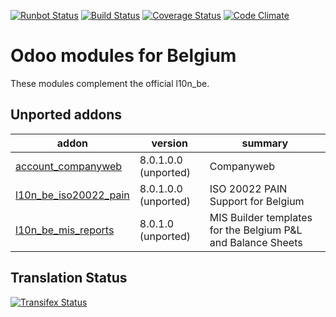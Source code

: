 [![Runbot Status](https://runbot.odoo-community.org/runbot/badge/flat/119/9.0.svg)](https://runbot.odoo-community.org/runbot/repo/github-com-oca-l10n-belgium-119)
[![Build Status](https://travis-ci.org/OCA/l10n-belgium.svg?branch=9.0)](https://travis-ci.org/OCA/l10n-belgium)
[![Coverage Status](https://coveralls.io/repos/OCA/l10n-belgium/badge.png?branch=9.0)](https://coveralls.io/r/OCA/l10n-belgium?branch=9.0)
[![Code Climate](https://codeclimate.com/github/OCA/l10n-belgium/badges/gpa.svg)](https://codeclimate.com/github/OCA/l10n-belgium)

Odoo modules for Belgium
========================

These modules complement the official l10n_be.


[//]: # (addons)
Unported addons
---------------
addon | version | summary
--- | --- | ---
[account_companyweb](account_companyweb/) | 8.0.1.0.0 (unported) | Companyweb
[l10n_be_iso20022_pain](l10n_be_iso20022_pain/) | 8.0.1.0.0 (unported) | ISO 20022 PAIN Support for Belgium
[l10n_be_mis_reports](l10n_be_mis_reports/) | 8.0.1.0 (unported) | MIS Builder templates for the Belgium P&L and Balance Sheets

[//]: # (end addons)

Translation Status
------------------
[![Transifex Status](https://www.transifex.com/projects/p/OCA-l10n-belgium-9-0/chart/image_png)](https://www.transifex.com/projects/p/OCA-l10n-belgium-9-0)

